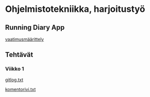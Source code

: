 # Ohjelmistotekniikka, harjoitustyö

## Running Diary App

[vaatimusmäärittely](https://github.com/Sendouc/ot-harjoitustyo/blob/master/dokumentaatio/vaatimusmaarittely.md)

## Tehtävät

### Viikko 1

[gitlog.txt](https://github.com/Sendouc/ot-harjoitustyo/blob/master/laskarit/viikko1/gitlog.txt)

[komentorivi.txt](https://github.com/Sendouc/ot-harjoitustyo/blob/master/laskarit/viikko1/komentorivi.txt)

